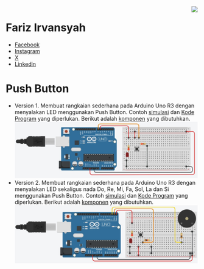 <img src="https://content.arduino.cc/website/Arduino_logo_teal.svg" height="100" align="right" />

# Fariz Irvansyah

- [Facebook](https://www.facebook.com/farizirvansyah) 
- [Instagram](https://www.instagram.com/farizirvansyah/)
- [X](https://twitter.com/farizirvansyah)
- [Linkedin](https://www.linkedin.com/in/farizirvansyah/)

# Push Button
- Version 1.
Membuat rangkaian sederhana pada Arduino Uno R3 dengan menyalakan LED menggunakan Push Button. Contoh [simulasi](https://www.tinkercad.com/things/29S2wUtBkVX-push-button-v1?sharecode=QKKGz29hp5OMlif2V8I2-XmSqpCpl578Q9EvitA-Au4) dan [Kode Program](/Advance%20LED/Push%20Button/V1/V1.ino) yang diperlukan. Berikut adalah [komponen](/Advance%LED/Push%Button/V1/V1.csv) yang dibutuhkan.
![](/Advance%20LED/Push%20Button/V1/V1.png)
- Version 2.
Membuat rangkaian sederhana pada Arduino Uno R3 dengan menyalakan LED sekaligus nada Do, Re, Mi, Fa, Sol, La dan Si menggunakan Push Button. Contoh [simulasi](https://www.tinkercad.com/things/0PtVWUsNuts-push-button-v2?sharecode=nQZbNQOp1Gxd30Oirw7t_K9n3lb15Ohgua7l-GMe2j0) dan [Kode Program](/Advance%20LED/Push%20Button/V2/V2.ino) yang diperlukan. Berikut adalah [komponen](/Advance%LED/Push%Button/V2/V2.csv) yang dibutuhkan.
![](/Advance%20LED/Push%20Button/V2/V2.png)
